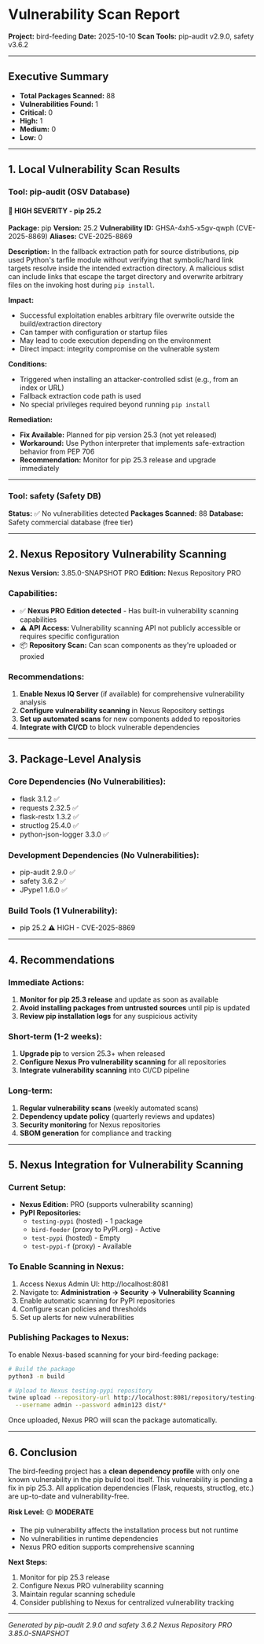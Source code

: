 # Vulnerability Scan Report
**Project:** bird-feeding
**Date:** 2025-10-10
**Scan Tools:** pip-audit v2.9.0, safety v3.6.2

---

## Executive Summary

- **Total Packages Scanned:** 88
- **Vulnerabilities Found:** 1
- **Critical:** 0
- **High:** 1
- **Medium:** 0
- **Low:** 0

---

## 1. Local Vulnerability Scan Results

### Tool: pip-audit (OSV Database)

#### 🔴 HIGH SEVERITY - pip 25.2

**Package:** pip
**Version:** 25.2
**Vulnerability ID:** GHSA-4xh5-x5gv-qwph (CVE-2025-8869)
**Aliases:** CVE-2025-8869

**Description:**
In the fallback extraction path for source distributions, pip used Python's tarfile module without verifying that symbolic/hard link targets resolve inside the intended extraction directory. A malicious sdist can include links that escape the target directory and overwrite arbitrary files on the invoking host during `pip install`.

**Impact:**
- Successful exploitation enables arbitrary file overwrite outside the build/extraction directory
- Can tamper with configuration or startup files
- May lead to code execution depending on the environment
- Direct impact: integrity compromise on the vulnerable system

**Conditions:**
- Triggered when installing an attacker-controlled sdist (e.g., from an index or URL)
- Fallback extraction code path is used
- No special privileges required beyond running `pip install`

**Remediation:**
- **Fix Available:** Planned for pip version 25.3 (not yet released)
- **Workaround:** Use Python interpreter that implements safe-extraction behavior from PEP 706
- **Recommendation:** Monitor for pip 25.3 release and upgrade immediately

---

### Tool: safety (Safety DB)

**Status:** ✅ No vulnerabilities detected
**Packages Scanned:** 88
**Database:** Safety commercial database (free tier)

---

## 2. Nexus Repository Vulnerability Scanning

**Nexus Version:** 3.85.0-SNAPSHOT PRO
**Edition:** Nexus Repository PRO

### Capabilities:
- ✅ **Nexus PRO Edition detected** - Has built-in vulnerability scanning capabilities
- ⚠️ **API Access:** Vulnerability scanning API not publicly accessible or requires specific configuration
- 📦 **Repository Scan:** Can scan components as they're uploaded or proxied

### Recommendations:
1. **Enable Nexus IQ Server** (if available) for comprehensive vulnerability analysis
2. **Configure vulnerability scanning** in Nexus Repository settings
3. **Set up automated scans** for new components added to repositories
4. **Integrate with CI/CD** to block vulnerable dependencies

---

## 3. Package-Level Analysis

### Core Dependencies (No Vulnerabilities):
- flask 3.1.2 ✅
- requests 2.32.5 ✅
- flask-restx 1.3.2 ✅
- structlog 25.4.0 ✅
- python-json-logger 3.3.0 ✅

### Development Dependencies (No Vulnerabilities):
- pip-audit 2.9.0 ✅
- safety 3.6.2 ✅
- JPype1 1.6.0 ✅

### Build Tools (1 Vulnerability):
- pip 25.2 ⚠️ HIGH - CVE-2025-8869

---

## 4. Recommendations

### Immediate Actions:
1. **Monitor for pip 25.3 release** and update as soon as available
2. **Avoid installing packages from untrusted sources** until pip is updated
3. **Review pip installation logs** for any suspicious activity

### Short-term (1-2 weeks):
1. **Upgrade pip** to version 25.3+ when released
2. **Configure Nexus Pro vulnerability scanning** for all repositories
3. **Integrate vulnerability scanning** into CI/CD pipeline

### Long-term:
1. **Regular vulnerability scans** (weekly automated scans)
2. **Dependency update policy** (quarterly reviews and updates)
3. **Security monitoring** for Nexus repositories
4. **SBOM generation** for compliance and tracking

---

## 5. Nexus Integration for Vulnerability Scanning

### Current Setup:
- **Nexus Edition:** PRO (supports vulnerability scanning)
- **PyPI Repositories:**
  - `testing-pypi` (hosted) - 1 package
  - `bird-feeder` (proxy to PyPI.org) - Active
  - `test-pypi` (hosted) - Empty
  - `test-pypi-f` (proxy) - Available

### To Enable Scanning in Nexus:
1. Access Nexus Admin UI: http://localhost:8081
2. Navigate to: **Administration → Security → Vulnerability Scanning**
3. Enable automatic scanning for PyPI repositories
4. Configure scan policies and thresholds
5. Set up alerts for new vulnerabilities

### Publishing Packages to Nexus:
To enable Nexus-based scanning for your bird-feeding package:

```bash
# Build the package
python3 -m build

# Upload to Nexus testing-pypi repository
twine upload --repository-url http://localhost:8081/repository/testing-pypi \
  --username admin --password admin123 dist/*
```

Once uploaded, Nexus PRO will scan the package automatically.

---

## 6. Conclusion

The bird-feeding project has a **clean dependency profile** with only one known vulnerability in the pip build tool itself. This vulnerability is pending a fix in pip 25.3. All application dependencies (Flask, requests, structlog, etc.) are up-to-date and vulnerability-free.

**Risk Level:** 🟡 **MODERATE**
- The pip vulnerability affects the installation process but not runtime
- No vulnerabilities in runtime dependencies
- Nexus PRO edition supports comprehensive scanning

**Next Steps:**
1. Monitor for pip 25.3 release
2. Configure Nexus PRO vulnerability scanning
3. Maintain regular scanning schedule
4. Consider publishing to Nexus for centralized vulnerability tracking

---

*Generated by pip-audit 2.9.0 and safety 3.6.2*
*Nexus Repository PRO 3.85.0-SNAPSHOT*
